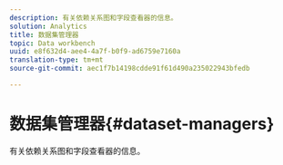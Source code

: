 ```yaml
---
description: 有关依赖关系图和字段查看器的信息。
solution: Analytics
title: 数据集管理器
topic: Data workbench
uuid: e8f632d4-aee4-4a7f-b0f9-ad6759e7160a
translation-type: tm+mt
source-git-commit: aec1f7b14198cdde91f61d490a235022943bfedb

---
```



# 数据集管理器{#dataset-managers}

有关依赖关系图和字段查看器的信息。

